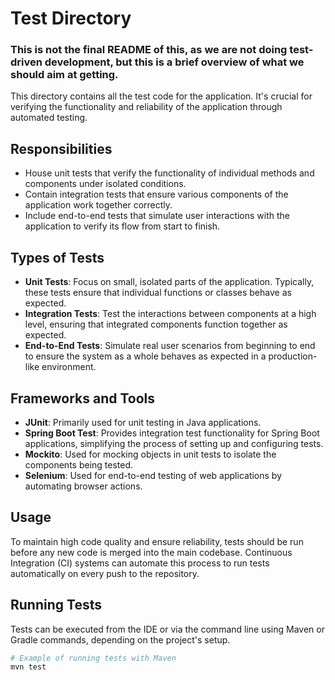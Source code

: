 # Test Directory

### This is not the final README of this, as we are not doing test-driven development, but this is a brief overview of what we should aim at getting.

This directory contains all the test code for the application. It's crucial for verifying the functionality and reliability of the application through automated testing.

## Responsibilities
- House unit tests that verify the functionality of individual methods and components under isolated conditions.
- Contain integration tests that ensure various components of the application work together correctly.
- Include end-to-end tests that simulate user interactions with the application to verify its flow from start to finish.

## Types of Tests
- **Unit Tests**: Focus on small, isolated parts of the application. Typically, these tests ensure that individual functions or classes behave as expected.
- **Integration Tests**: Test the interactions between components at a high level, ensuring that integrated components function together as expected.
- **End-to-End Tests**: Simulate real user scenarios from beginning to end to ensure the system as a whole behaves as expected in a production-like environment.

## Frameworks and Tools
- **JUnit**: Primarily used for unit testing in Java applications.
- **Spring Boot Test**: Provides integration test functionality for Spring Boot applications, simplifying the process of setting up and configuring tests.
- **Mockito**: Used for mocking objects in unit tests to isolate the components being tested.
- **Selenium**: Used for end-to-end testing of web applications by automating browser actions.

## Usage
To maintain high code quality and ensure reliability, tests should be run before any new code is merged into the main codebase. Continuous Integration (CI) systems can automate this process to run tests automatically on every push to the repository.

## Running Tests
Tests can be executed from the IDE or via the command line using Maven or Gradle commands, depending on the project's setup.

```bash
# Example of running tests with Maven
mvn test
